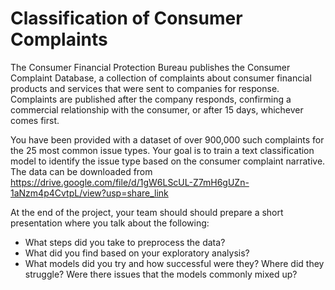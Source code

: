 # Classification of Consumer Complaints

The Consumer Financial Protection Bureau publishes the Consumer Complaint Database, a collection of complaints about consumer financial products and services that were sent to companies for response. Complaints are published after the company responds, confirming a commercial relationship with the consumer, or after 15 days, whichever comes first. 

You have been provided with a dataset of over 900,000 such complaints for the 25 most common issue types. Your goal is to train a text classification model to identify the issue type based on the consumer complaint narrative. The data can be downloaded from https://drive.google.com/file/d/1gW6LScUL-Z7mH6gUZn-1aNzm4p4CvtpL/view?usp=share_link 

At the end of the project, your team should should prepare a short presentation where you talk about the following:
* What steps did you take to preprocess the data?
* What did you find based on your exploratory analysis?
* What models did you try and how successful were they? Where did they struggle? Were there issues that the models commonly mixed up?